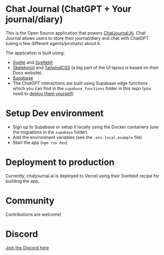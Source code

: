 # Chat Journal (ChatGPT + Your journal/diary)

This is the Open Source application that powers [ChatJournal.Ai](https://www.chatjournal.ai). Chat Journal allows users to store their journal/diary and chat with ChatGPT (using a few different agents/prompts) about it.

The application is built using:

- [Svelte](https://github.com/sveltejs/svelte) and [Sveltekit](https://github.com/sveltejs/kit)
- [SkeletonUI](https://github.com/skeletonlabs/skeleton) and [TailwindCSS](https://github.com/tailwindlabs/tailwindcss) (a big part of the UI layout is based on their Docs website)
- [Supabase](https://github.com/supabase/supabase-js)
- The ChatGPT interactions are built using Supabase edge functions which you can find in the `supabase_functions` folder in this repo (you need to [deploy them yourself](https://github.com/supabase/supabase/tree/master/examples/edge-functions))

# Setup Dev environment

- Sign up to Supabase or setup it locally using the Docker containers (use the migrations in the `supabase` folder)
- Add the environment variables (see the `.env.local.example` file)
- Start the app (`npm run dev`)

# Deployment to production

Currently, chatjournal.ai is deployed to Vercel using their Sveltekit recipe for building the app.

# Community

Contributions are welcome!

# Discord

[Join the Discord here](https://discord.gg/REYCS3HuM4)
